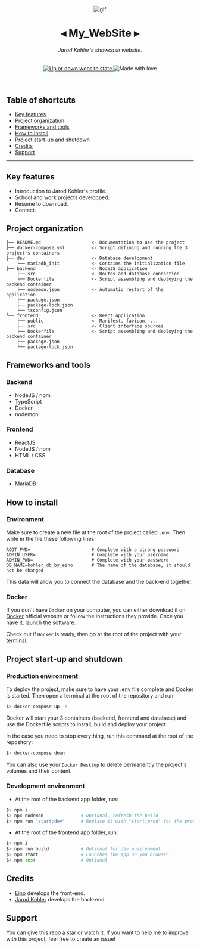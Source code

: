 <div align=center>

![gif](https://media2.giphy.com/media/v1.Y2lkPTc5MGI3NjExaXl5amtnMXpjbXI3eWdqNTN5NDgzYTk2NG1vZ2xjNXV2eHFvenh1OSZlcD12MV9pbnRlcm5hbF9naWZfYnlfaWQmY3Q9cw/ZC0SnImQdzWFjIVEei/giphy.gif)

<h1 style="text-align:center">
    ◂ My_WebSite ▸
</h1>
<h6 style="text-align:center">Jarod Kohler's showcase website.</h6>

<a href="https://lbesson.mit-license.org/">
    <img src="https://img.shields.io/website?down_color=red&down_message=down&up_color=247d29&up_message=up&url=https://jarod-kohler.fr" alt="Up or down website state">
</a>
<img src="https://img.shields.io/badge/made%20with-❤-b31f15" alt="Made with love">
<br/>
<br/>
<br/>
</div>


## Table of shortcuts


- [Key features](#key-features)
- [Project organization](#project-organization)
- [Frameworks and tools](#frameworks-and-tools)
- [How to install](#how-to-install)
- [Project start-up and shutdown](#project-start-up-and-shutdown)
- [Credits](#credits)
- [Support](#support)


---


## Key features


- Introduction to Jarod Kohler's profile.
- School and work projects developped.
- Resume to download.
- Contact.


## Project organization


    ├── README.md                   <- Documentation to use the project
    ├── docker-compose.yml          <- Script defining and running the 3 project's containers
    ├── dev                         <- Database development
        └── mariadb_init            <- Contains the initialization file
    ├── backend                     <- NodeJS application
        ├── src                     <- Routes and database connection
        ├── Dockerfile              <- Script assembling and deploying the backend container
        ├── nodemon.json            <- Automatic restart of the application
        ├── package.json
        ├── package-lock.json
        └── tsconfig.json
    └── frontend                    <- React application
        ├── public                  <- Manifest, favicon, ...
        ├── src                     <- Client interface sources
        ├── Dockerfile              <- Script assembling and deploying the backend container
        ├── package.json
        └── package-lock.json


## Frameworks and tools


### Backend
- NodeJS / npm
- TypeScript
- Docker
- nodemon

### Frontend
- ReactJS 
- NodeJS / npm
- HTML / CSS

### Database
- MariaDB


## How to install


### Environment

Make sure to create a new file at the root of the project called `.env`. Then write in the file these following lines:
```dosini
ROOT_PWD=                       # Complete with a strong password
ADMIN_USER=                     # Complete with your username
ADMIN_PWD=                      # Complete with your password
DB_NAME=kohler_db_by_eino       # The name of the database, it should not be changed
```
This data will allow you to connect the database and the back-end together.

### Docker

If you don't have `Docker` on your computer, you can either download it on <a href="https://www.docker.com/" target="_blank">Docker</a> official website or follow the instructions they provide. Once you have it, launch the software.

Check out if `Docker` is ready, then go at the root of the project with your terminal.



## Project start-up and shutdown


### Production environment

To deploy the project, make sure to have your .env file complete and Docker is started. Then open a terminal at the root of the repository and run:
```bash
$> docker-compose up -d
```

Docker will start your 3 containers (backend, frontend and database) and use the Dockerfile scripts to install, build and deploy your project.

In the case you need to stop everything, run this command at the root of the repository:

```bash
$> docker-compose down
```

You can also use your `Docker Desktop` to delete permanently the project's volumes and their content.

### Development environment

- At the root of the backend app folder, run:
```bash
$> npm i
$> npx nodemon              # Optional, refresh the build
$> npm run "start:dev"      # Replace it with "start:prod" for the production environment
```

- At the root of the frontend app folder, run:
```bash
$> npm i
$> npm run build            # Optional for dev environment
$> npm start                # Launches the app on you browser
$> npm test                 # Optional
```

## Credits


- [Eino](https://github.com/devillh) develops the front-end.
- [Jarod Kohler](https://github.com/jarod25) develops the back-end.


## Support


You can give this repo a star or watch it. If you want to help me to improve with this project, feel free to create an issue!